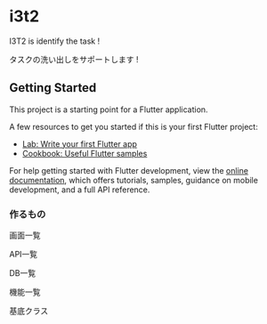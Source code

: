 # i3t2

I3T2 is identify the task !

タスクの洗い出しをサポートします !

## Getting Started

This project is a starting point for a Flutter application.

A few resources to get you started if this is your first Flutter project:

- [Lab: Write your first Flutter app](https://docs.flutter.dev/get-started/codelab)
- [Cookbook: Useful Flutter samples](https://docs.flutter.dev/cookbook)

For help getting started with Flutter development, view the
[online documentation](https://docs.flutter.dev/), which offers tutorials,
samples, guidance on mobile development, and a full API reference.


### 作るもの

画面一覧

API一覧

DB一覧

機能一覧

基底クラス

